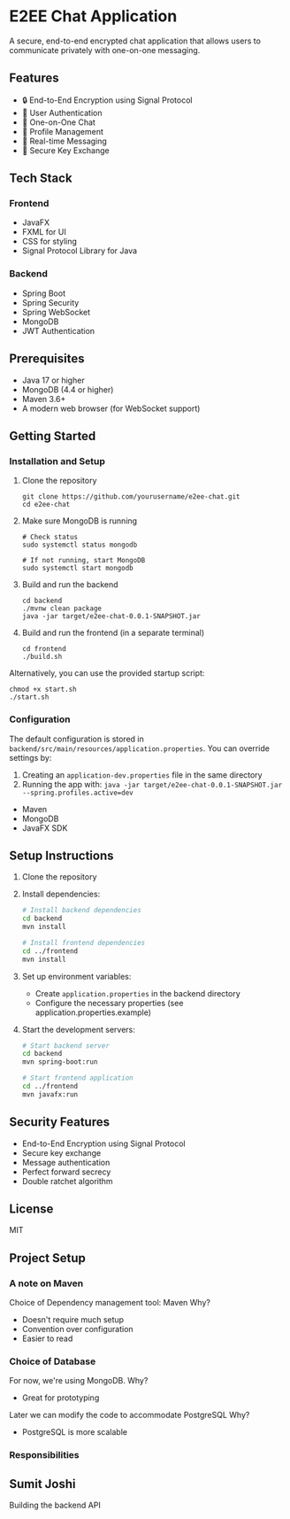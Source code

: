 # E2EE Chat Application

A secure, end-to-end encrypted chat application that allows users to communicate privately with one-on-one messaging.

## Features

- 🔒 End-to-End Encryption using Signal Protocol
- 👤 User Authentication
- 👥 One-on-One Chat
- 📝 Profile Management
- 💬 Real-time Messaging
- 🔐 Secure Key Exchange

## Tech Stack

### Frontend
- JavaFX
- FXML for UI
- CSS for styling
- Signal Protocol Library for Java

### Backend
- Spring Boot
- Spring Security
- Spring WebSocket
- MongoDB
- JWT Authentication

## Prerequisites

- Java 17 or higher
- MongoDB (4.4 or higher)
- Maven 3.6+
- A modern web browser (for WebSocket support)

## Getting Started

### Installation and Setup

1. Clone the repository
   ```
   git clone https://github.com/yourusername/e2ee-chat.git
   cd e2ee-chat
   ```

2. Make sure MongoDB is running
   ```
   # Check status
   sudo systemctl status mongodb
   
   # If not running, start MongoDB
   sudo systemctl start mongodb
   ```

3. Build and run the backend
   ```
   cd backend
   ./mvnw clean package
   java -jar target/e2ee-chat-0.0.1-SNAPSHOT.jar
   ```

4. Build and run the frontend (in a separate terminal)
   ```
   cd frontend
   ./build.sh
   ```

Alternatively, you can use the provided startup script:
```
chmod +x start.sh
./start.sh
```

### Configuration

The default configuration is stored in `backend/src/main/resources/application.properties`. You can override settings by:

1. Creating an `application-dev.properties` file in the same directory
2. Running the app with: `java -jar target/e2ee-chat-0.0.1-SNAPSHOT.jar --spring.profiles.active=dev`
- Maven
- MongoDB
- JavaFX SDK

## Setup Instructions

1. Clone the repository
2. Install dependencies:
   ```bash
   # Install backend dependencies
   cd backend
   mvn install

   # Install frontend dependencies
   cd ../frontend
   mvn install
   ```

3. Set up environment variables:
   - Create `application.properties` in the backend directory
   - Configure the necessary properties (see application.properties.example)

4. Start the development servers:
   ```bash
   # Start backend server
   cd backend
   mvn spring-boot:run

   # Start frontend application
   cd ../frontend
   mvn javafx:run
   ```

## Security Features

- End-to-End Encryption using Signal Protocol
- Secure key exchange
- Message authentication
- Perfect forward secrecy
- Double ratchet algorithm

## License

MIT

## Project Setup

### A note on Maven
Choice of Dependency management tool: Maven
Why?
- Doesn't require much setup
- Convention over configuration
- Easier to read

### Choice of Database
For now, we're using MongoDB.
Why?
- Great for prototyping

Later we can modify the code to accommodate PostgreSQL
Why?
- PostgreSQL is more scalable

### Responsibilities

## Sumit Joshi
Building the backend API